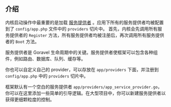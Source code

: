 ## 介绍

内核启动操作中最重要的是加载 [服务提供者](服务提供者.md) 。应用下所有的服务提供者均被配置到了 `config/app.php` 文件中的 `providers` 切片中。
首先，内核会先调用所有服务提供者的 `Register` 方法，所有服务提供者均被注册后，再次调用所有服务提供者的 `Boot` 方法。

服务提供者是 Goravel 生命周期中的关键。服务提供者使框架可以包含各种组件，例如路由、数据库、队列、缓存等。

你也可以自定义自己的 provider，可以存放在 `app/providers` 下面，并注册到 `config/app.php` 中的 `providers` 切片中。

框架默认有一个空白的服务提供者 `app/providers/app_service_provider.go`，你可以在这里添加一些简单的引导逻辑。在大型项目中，你可以新建服务提供者以获得更细颗粒度的控制。